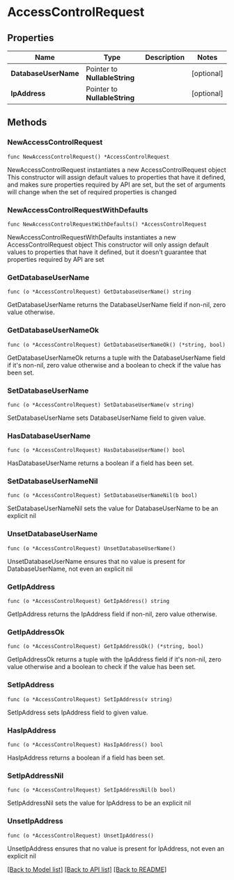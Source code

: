 # AccessControlRequest

## Properties

Name | Type | Description | Notes
------------ | ------------- | ------------- | -------------
**DatabaseUserName** | Pointer to **NullableString** |  | [optional] 
**IpAddress** | Pointer to **NullableString** |  | [optional] 

## Methods

### NewAccessControlRequest

`func NewAccessControlRequest() *AccessControlRequest`

NewAccessControlRequest instantiates a new AccessControlRequest object
This constructor will assign default values to properties that have it defined,
and makes sure properties required by API are set, but the set of arguments
will change when the set of required properties is changed

### NewAccessControlRequestWithDefaults

`func NewAccessControlRequestWithDefaults() *AccessControlRequest`

NewAccessControlRequestWithDefaults instantiates a new AccessControlRequest object
This constructor will only assign default values to properties that have it defined,
but it doesn't guarantee that properties required by API are set

### GetDatabaseUserName

`func (o *AccessControlRequest) GetDatabaseUserName() string`

GetDatabaseUserName returns the DatabaseUserName field if non-nil, zero value otherwise.

### GetDatabaseUserNameOk

`func (o *AccessControlRequest) GetDatabaseUserNameOk() (*string, bool)`

GetDatabaseUserNameOk returns a tuple with the DatabaseUserName field if it's non-nil, zero value otherwise
and a boolean to check if the value has been set.

### SetDatabaseUserName

`func (o *AccessControlRequest) SetDatabaseUserName(v string)`

SetDatabaseUserName sets DatabaseUserName field to given value.

### HasDatabaseUserName

`func (o *AccessControlRequest) HasDatabaseUserName() bool`

HasDatabaseUserName returns a boolean if a field has been set.

### SetDatabaseUserNameNil

`func (o *AccessControlRequest) SetDatabaseUserNameNil(b bool)`

 SetDatabaseUserNameNil sets the value for DatabaseUserName to be an explicit nil

### UnsetDatabaseUserName
`func (o *AccessControlRequest) UnsetDatabaseUserName()`

UnsetDatabaseUserName ensures that no value is present for DatabaseUserName, not even an explicit nil
### GetIpAddress

`func (o *AccessControlRequest) GetIpAddress() string`

GetIpAddress returns the IpAddress field if non-nil, zero value otherwise.

### GetIpAddressOk

`func (o *AccessControlRequest) GetIpAddressOk() (*string, bool)`

GetIpAddressOk returns a tuple with the IpAddress field if it's non-nil, zero value otherwise
and a boolean to check if the value has been set.

### SetIpAddress

`func (o *AccessControlRequest) SetIpAddress(v string)`

SetIpAddress sets IpAddress field to given value.

### HasIpAddress

`func (o *AccessControlRequest) HasIpAddress() bool`

HasIpAddress returns a boolean if a field has been set.

### SetIpAddressNil

`func (o *AccessControlRequest) SetIpAddressNil(b bool)`

 SetIpAddressNil sets the value for IpAddress to be an explicit nil

### UnsetIpAddress
`func (o *AccessControlRequest) UnsetIpAddress()`

UnsetIpAddress ensures that no value is present for IpAddress, not even an explicit nil

[[Back to Model list]](../README.md#documentation-for-models) [[Back to API list]](../README.md#documentation-for-api-endpoints) [[Back to README]](../README.md)


